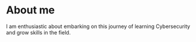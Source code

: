 
# About me

I am enthusiastic about embarking on
this journey of learning Cybersecurity
and grow skills in the field.





